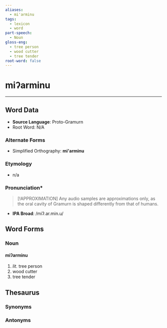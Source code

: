 ```yaml
---
aliases:
  - mi'arminu
tags:
  - lexicon
  - word
part-speech:
  - Noun
gloss-eng:
  - tree person
  - wood cutter
  - tree tender
root-word: false
---
```

# miʔarminu
---
## Word Data
- **Source Language**: Proto-Gramurn
- Root Word: N/A
### Alternate Forms
- Simplified Orthography: **mi'arminu**
### Etymology
- n/a
### Pronunciation\*
> [!APPROXIMATION]
> Any audio samples are approximations only, as the oral cavity of Gramurn is shaped differently from that of humans.
- **IPA Broad**: /miʔ.ar.min.u/
## Word Forms
### Noun
#### miʔarminu
1. *lit.* tree person
2. wood cutter
3. tree tender
## Thesaurus
### Synonyms

### Antonyms
